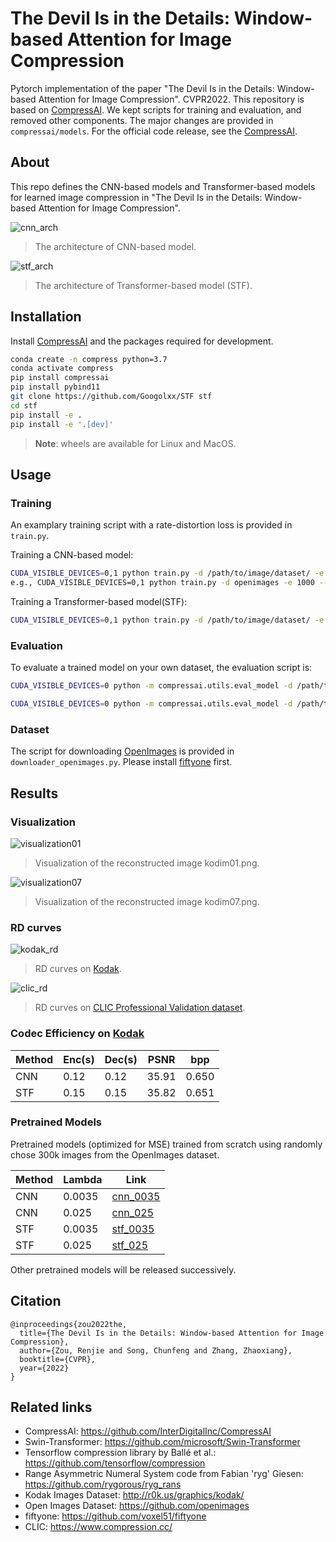 # The Devil Is in the Details: Window-based Attention for Image Compression
Pytorch implementation of the paper "The Devil Is in the Details: Window-based Attention for Image Compression". CVPR2022.
This repository is based on [CompressAI](https://github.com/InterDigitalInc/CompressAI). We kept scripts for training and evaluation, and removed other components. The major changes are provided in `compressai/models`. For the official code release, see the [CompressAI](https://github.com/InterDigitalInc/CompressAI).

## About
This repo defines the CNN-based models and Transformer-based models for learned image compression in "The Devil Is in the Details: Window-based Attention for Image Compression".


![cnn_arch](https://github.com/Googolxx/STF/blob/main/assets/cnn_arch.png)
>  The architecture of CNN-based model.

![stf_arch](https://github.com/Googolxx/STF/blob/main/assets/stf_arch.png)
>  The architecture of Transformer-based model (STF).


## Installation

Install [CompressAI](https://github.com/InterDigitalInc/CompressAI) and the packages required for development.
```bash
conda create -n compress python=3.7
conda activate compress
pip install compressai
pip install pybind11
git clone https://github.com/Googolxx/STF stf
cd stf
pip install -e .
pip install -e '.[dev]'
```

> **Note**: wheels are available for Linux and MacOS.

## Usage

### Training
An examplary training script with a rate-distortion loss is provided in
`train.py`. 

Training a CNN-based model:
```bash
CUDA_VISIBLE_DEVICES=0,1 python train.py -d /path/to/image/dataset/ -e 1000 --batch-size 16 --save --save_path /path/to/save/ -m cnn --cuda --lambda 0.0035
e.g., CUDA_VISIBLE_DEVICES=0,1 python train.py -d openimages -e 1000 --batch-size 16 --save --save_path ckpt/cnn_0035.pth.tar -m cnn --cuda --lambda 0.0035
```
Training a Transformer-based model(STF):
```bash
CUDA_VISIBLE_DEVICES=0,1 python train.py -d /path/to/image/dataset/ -e 1000 --batch-size 16 --save --save_path /path/to/save/ -m stf --cuda --lambda 0.0035
```


### Evaluation

To evaluate a trained model on your own dataset, the evaluation script is:

```bash
CUDA_VISIBLE_DEVICES=0 python -m compressai.utils.eval_model -d /path/to/image/folder/ -r /path/to/reconstruction/folder/ -a stf -p /path/to/checkpoint/ --cuda
```
```bash
CUDA_VISIBLE_DEVICES=0 python -m compressai.utils.eval_model -d /path/to/image/folder/ -r /path/to/reconstruction/folder/ -a cnn -p /path/to/checkpoint/ --cuda
```


### Dataset
The script for downloading [OpenImages](https://github.com/openimages) is provided in `downloader_openimages.py`. Please install [fiftyone](https://github.com/voxel51/fiftyone) first.

## Results

### Visualization

![visualization01](https://github.com/Googolxx/STF/blob/main/assets/detail_01.png)
>  Visualization of the reconstructed image kodim01.png.

![visualization07](https://github.com/Googolxx/STF/blob/main/assets/detail_07.png)
>  Visualization of the reconstructed image kodim07.png.
>
### RD curves

![kodak_rd](https://github.com/Googolxx/STF/blob/main/assets/kodak_rd.png)
>  RD curves on [Kodak](http://r0k.us/graphics/kodak/).

![clic_rd](https://github.com/Googolxx/STF/blob/main/assets/clic_rd.png)
>  RD curves on [CLIC Professional Validation dataset](https://www.compression.cc/).

### Codec Efficiency on [Kodak](http://r0k.us/graphics/kodak/)
| Method | Enc(s) | Dec(s) | PSNR | bpp |
| ------------ | ------ | ------ | ------ | ------ |
| CNN | 0.12 | 0.12 | 35.91 | 0.650 |
| STF | 0.15 | 0.15 | 35.82 | 0.651 |

### Pretrained Models
Pretrained models (optimized for MSE) trained from scratch using randomly chose 300k images from the OpenImages dataset.

| Method | Lambda | Link |
| ---- | ------ | ------ |
| CNN | 0.0035 | [cnn_0035](https://drive.google.com/file/d/1VUV6_Ws-3X6VZDKkfOVPQel8nr7ecut9/view?usp=sharing) |
| CNN | 0.025 | [cnn_025](https://drive.google.com/file/d/1LrAWPlBE6WJUfjiDPGFO8ANSaP5BFEQI/view?usp=sharing) |
| STF | 0.0035 | [stf_0035](https://drive.google.com/file/d/1OFzZoEaofNgsimBuOPHtgOJiGsR_RS-M/view?usp=sharing) |
| STF | 0.025 | [stf_025](https://drive.google.com/file/d/1rsYgEYuqSYBIA4rfvAjXtVSrjXOzkJlB/view?usp=sharing) |

Other pretrained models will be released successively.
## Citation
```
@inproceedings{zou2022the,
  title={The Devil Is in the Details: Window-based Attention for Image Compression},
  author={Zou, Renjie and Song, Chunfeng and Zhang, Zhaoxiang},
  booktitle={CVPR},
  year={2022}
}
```

## Related links
 * CompressAI: https://github.com/InterDigitalInc/CompressAI
 * Swin-Transformer: https://github.com/microsoft/Swin-Transformer
 * Tensorflow compression library by Ballé et al.: https://github.com/tensorflow/compression
 * Range Asymmetric Numeral System code from Fabian 'ryg' Giesen: https://github.com/rygorous/ryg_rans
 * Kodak Images Dataset: http://r0k.us/graphics/kodak/
 * Open Images Dataset: https://github.com/openimages
 * fiftyone: https://github.com/voxel51/fiftyone
 * CLIC: https://www.compression.cc/


